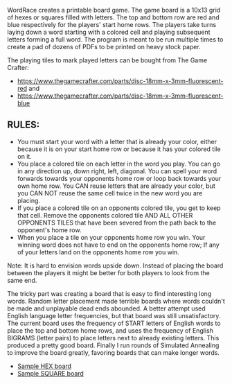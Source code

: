 WordRace creates a printable board game.
The game board is a 10x13 grid of hexes or squares filled with letters.
The top and bottom row are red and blue respectively for the players' start home rows.
The players take turns laying down a word starting with a colored cell and playing subsequent letters forming a full word. The program is meant to be run multiple times to create a pad of dozens of PDFs to be printed on heavy stock paper.

The playing tiles to mark played letters can be bought from The Game Crafter:

- https://www.thegamecrafter.com/parts/disc-18mm-x-3mm-fluorescent-red and
- https://www.thegamecrafter.com/parts/disc-18mm-x-3mm-fluorescent-blue



## RULES:
- You must start your word with a letter that is already your color, either because it is on your start home row or because it has your colored tile on it.
- You place a colored tile on each letter in the word you play. You can go in any direction up, down right, left, diagonal. You can spell your word forwards towards your opponents home row or loop back towards your own home row. You CAN reuse letters that are already your color, but you CAN NOT reuse the same cell twice in the new word you are placing.
- If you place a colored tile on an opponents colored tile, you get to keep that cell. Remove the opponents colored tile AND ALL OTHER OPPONENTS TILES that have been severed from the path back to the opponent's home row.
- When you place a tile on your opponents home row you win. Your winning word does not have to end on the opponents home row; If any of your letters land on the opponents home row you win.

Note: It is hard to envision words upside down. Instead of placing the board between the players it might be better for both players to look from the same end.

The tricky part was creating a board that is easy to find interesting long words. Random letter placement made terrible boards where words couldn't be made and unplayable dead ends abounded. A better attempt used English language letter frequencies, but that board was still unsatisfactory. The current board uses the frequency of START letters of English words to place the top and bottom home rows, and uses the frequency of English BIGRAMS (letter pairs) to place letters next to already existing letters. This produced a pretty good board. Finally I run rounds of Simulated Annealing to improve the board greatly, favoring boards that can make longer words.

- [Sample HEX board](hex_grid.pdf)
- [Sample SQUARE board](square_grid.pdf)
